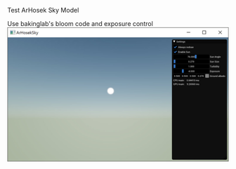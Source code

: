 Test ArHosek Sky Model

Use bakinglab's bloom code and exposure control
[![link text](./screenshots/BasicBloom.jpg)](./screenshots/BasicBloom.jpg)